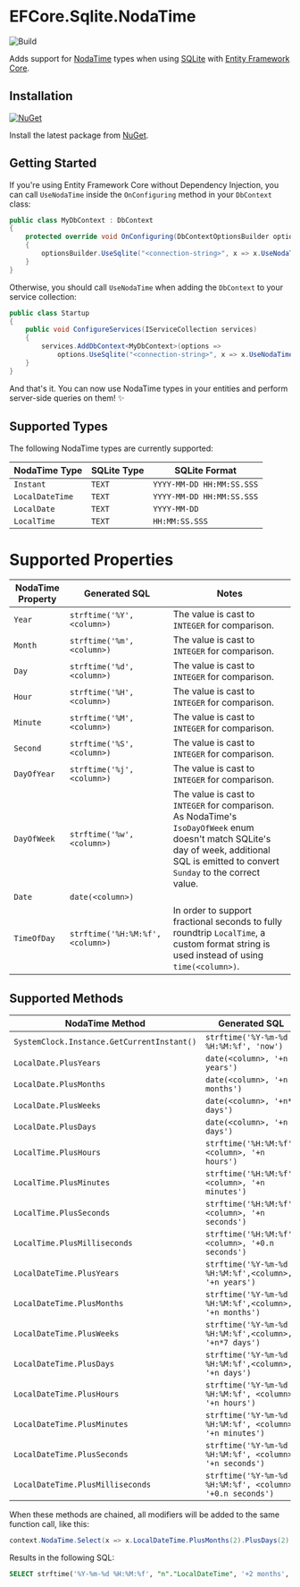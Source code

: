 # EFCore.Sqlite.NodaTime

![Build](https://github.com/khellang/EFCore.Sqlite.NodaTime/workflows/Build/badge.svg)

Adds support for [NodaTime](https://github.com/nodatime/nodatime) types when using [SQLite](https://sqlite.org/) with [Entity Framework Core](https://github.com/dotnet/efcore).

## Installation

[![NuGet](https://img.shields.io/nuget/v/EntityFrameworkCore.Sqlite.NodaTime)](https://www.nuget.org/packages/EntityFrameworkCore.Sqlite.NodaTime)

Install the latest package from [NuGet](https://www.nuget.org/packages/EntityFrameworkCore.Sqlite.NodaTime).

## Getting Started

If you're using Entity Framework Core without Dependency Injection, you can call `UseNodaTime` inside the `OnConfiguring` method in your `DbContext` class:

```csharp
public class MyDbContext : DbContext
{
    protected override void OnConfiguring(DbContextOptionsBuilder optionsBuilder)
    {
        optionsBuilder.UseSqlite("<connection-string>", x => x.UseNodaTime());
    }
}
```

Otherwise, you should call `UseNodaTime` when adding the `DbContext` to your service collection:

```csharp
public class Startup
{
    public void ConfigureServices(IServiceCollection services)
    {
        services.AddDbContext<MyDbContext>(options =>
            options.UseSqlite("<connection-string>", x => x.UseNodaTime()));
    }
}
```

And that's it. You can now use NodaTime types in your entities and perform server-side queries on them! :sparkles:

## Supported Types

The following NodaTime types are currently supported:

| NodaTime Type | SQLite Type | SQLite Format |
|---------------|-------------|---------------|
| `Instant` | `TEXT` | `YYYY-MM-DD HH:MM:SS.SSS` |
| `LocalDateTime` | `TEXT` | `YYYY-MM-DD HH:MM:SS.SSS` |
| `LocalDate` | `TEXT` | `YYYY-MM-DD` |
| `LocalTime` | `TEXT` | `HH:MM:SS.SSS` |

# Supported Properties

| NodaTime Property | Generated SQL | Notes |
|-------------------|--------------|-------|
| `Year` | `strftime('%Y', <column>)` | The value is cast to `INTEGER` for comparison. |
| `Month` | `strftime('%m', <column>)` | The value is cast to `INTEGER` for comparison. |
| `Day` | `strftime('%d', <column>)` | The value is cast to `INTEGER` for comparison. |
| `Hour` | `strftime('%H', <column>)` | The value is cast to `INTEGER` for comparison. |
| `Minute` | `strftime('%M', <column>)` | The value is cast to `INTEGER` for comparison. |
| `Second` | `strftime('%S', <column>)` | The value is cast to `INTEGER` for comparison. |
| `DayOfYear` | `strftime('%j', <column>)` | The value is cast to `INTEGER` for comparison.|
| `DayOfWeek` | `strftime('%w', <column>)` | The value is cast to `INTEGER` for comparison. As NodaTime's `IsoDayOfWeek` enum doesn't match SQLite's day of week, additional SQL is emitted to convert `Sunday` to the correct value. |
| `Date` | `date(<column>)` | |
| `TimeOfDay` | `strftime('%H:%M:%f', <column>)` | In order to support fractional seconds to fully roundtrip `LocalTime`, a custom format string is used instead of using `time(<column>)`. |

## Supported Methods

| NodaTime Method | Generated SQL |
|-----------------|---------------|
| `SystemClock.Instance.GetCurrentInstant()` | `strftime('%Y-%m-%d %H:%M:%f', 'now')` |
| `LocalDate.PlusYears` | `date(<column>, '+n years')` |
| `LocalDate.PlusMonths` | `date(<column>, '+n months')` |
| `LocalDate.PlusWeeks` | `date(<column>, '+n*7 days')` |
| `LocalDate.PlusDays` | `date(<column>, '+n days')` |
| `LocalTime.PlusHours` | `strftime('%H:%M:%f', <column>, '+n hours')` |
| `LocalTime.PlusMinutes` | `strftime('%H:%M:%f', <column>, '+n minutes')` |
| `LocalTime.PlusSeconds` | `strftime('%H:%M:%f', <column>, '+n seconds')` |
| `LocalTime.PlusMilliseconds` | `strftime('%H:%M:%f', <column>, '+0.n seconds')` |
| `LocalDateTime.PlusYears` | `strftime('%Y-%m-%d %H:%M:%f',<column>, '+n years')` |
| `LocalDateTime.PlusMonths` | `strftime('%Y-%m-%d %H:%M:%f',<column>, '+n months')` |
| `LocalDateTime.PlusWeeks` | `strftime('%Y-%m-%d %H:%M:%f',<column>, '+n*7 days')` |
| `LocalDateTime.PlusDays` | `strftime('%Y-%m-%d %H:%M:%f',<column>, '+n days')` |
| `LocalDateTime.PlusHours` | `strftime('%Y-%m-%d %H:%M:%f', <column>, '+n hours')` |
| `LocalDateTime.PlusMinutes` | `strftime('%Y-%m-%d %H:%M:%f', <column>, '+n minutes')` |
| `LocalDateTime.PlusSeconds` | `strftime('%Y-%m-%d %H:%M:%f', <column>, '+n seconds')` |
| `LocalDateTime.PlusMilliseconds` | `strftime('%Y-%m-%d %H:%M:%f', <column>, '+0.n seconds')` |

When these methods are chained, all modifiers will be added to the same function call, like this:

```csharp
context.NodaTime.Select(x => x.LocalDateTime.PlusMonths(2).PlusDays(2).PlusHours(2).PlusSeconds(2))
```

Results in the following SQL:

```sql
SELECT strftime('%Y-%m-%d %H:%M:%f', "n"."LocalDateTime", '+2 months', '+2 days', '+2 hours', '+2 seconds')
```
